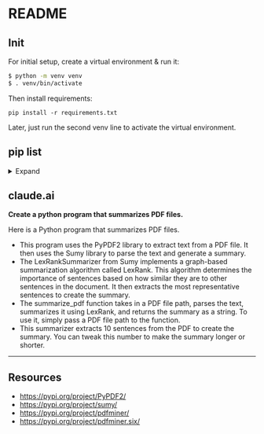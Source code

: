 # README

## Init

For initial setup, create a virtual environment & run it:

```bash
$ python -m venv venv
$ . venv/bin/activate
```

Then install requirements:

```shell
pip install -r requirements.txt
```

Later, just run the second venv line to activate the virtual environment.

## pip list

<details>
  <summary>Expand</summary>

```
Package            Version
------------------ ---------
breadability       0.1.20
certifi            2023.7.22
cffi               1.15.1
chardet            5.2.0
charset-normalizer 3.2.0
click              8.1.6
cryptography       41.0.3
docopt             0.6.2
idna               3.4
joblib             1.3.2
lxml               4.9.3
nltk               3.8.1
numpy              1.25.2
pdfminer           20191125
pdfminer.six       20221105
pip                23.2.1
pycountry          22.3.5
pycparser          2.21
pycryptodome       3.18.0
PyPDF2             3.0.1
regex              2023.8.8
requests           2.31.0
setuptools         58.1.0
sumy               0.11.0
tqdm               4.66.1
urllib3            2.0.4
```
</details>

## claude.ai

**Create a python program that summarizes PDF files.**

Here is a Python program that summarizes PDF files.

* This program uses the PyPDF2 library to extract text from a PDF file. It then uses the Sumy library to parse the text and generate a summary. 
* The LexRankSummarizer from Sumy implements a graph-based summarization algorithm called LexRank. This algorithm determines the importance of sentences based on how similar they are to other sentences in the document. It then extracts the most representative sentences to create the summary.
* The summarize_pdf function takes in a PDF file path, parses the text, summarizes it using LexRank, and returns the summary as a string. To use it, simply pass a PDF file path to the function.
* This summarizer extracts 10 sentences from the PDF to create the summary. You can tweak this number to make the summary longer or shorter.

---

## Resources

* https://pypi.org/project/PyPDF2/
* https://pypi.org/project/sumy/
* https://pypi.org/project/pdfminer/
* https://pypi.org/project/pdfminer.six/